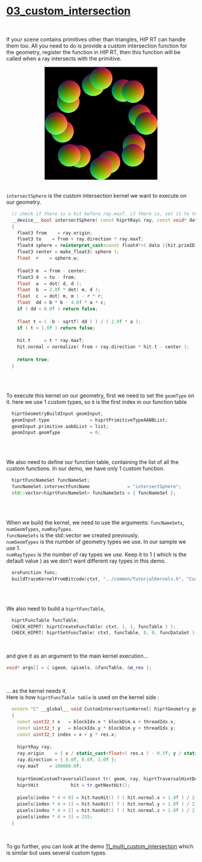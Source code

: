 # [03_custom_intersection](../tutorials/03_custom_intersection)

<br />

If your scene contains primitives other than triangles, HIP RT can handle them too. All you need to do is provide a custom intersection function for the geometry, register the function in HIP RT, then this function will be called when a ray intersects with the primitive.

<div align="center">
    <img src="../tutorials/imgs/03_custom_intersection.png" alt="img" width="300"/>
</div>

<br />

`intersectSphere` is the custom intersection kernel we want to execute on our geometry.

```cpp
  // check if there is a hit before ray.maxT. if there is, set it to tOut. hiprt will overwrite ray.maxT after this function
  __device__ bool intersectSphere( const hiprtRay& ray, const void* data, void* payload, hiprtHit& hit )
  {
    float3 from    = ray.origin;
    float3 to    = from + ray.direction * ray.maxT;
    float4 sphere = reinterpret_cast<const float4*>( data )[hit.primID];
    float3 center = make_float3( sphere );
    float  r    = sphere.w;

    float3 m  = from - center;
    float3 d  = to - from;
    float  a  = dot( d, d );
    float  b  = 2.0f * dot( m, d );
    float  c  = dot( m, m ) - r * r;
    float  dd = b * b - 4.0f * a * c;
    if ( dd < 0.0f ) return false;

    float t = ( -b - sqrtf( dd ) ) / ( 2.0f * a );
    if ( t > 1.0f ) return false;

    hit.t     = t * ray.maxT;
    hit.normal = normalize( from + ray.direction * hit.t - center );

    return true;
  }
```

<br />
<br />


To execute this kernel on our geometry, first we need to set the `geomType` on it. here we use 1 custom types, so `0` is the first index in our function table
```cpp
  hiprtGeometryBuildInput geomInput;
  geomInput.type               = hiprtPrimitiveTypeAABBList;
  geomInput.primitive.aabbList = list;
  geomInput.geomType           = 0;
```

<br />
<br />

We also need to define our function table, containing the list of all the custom functions. In our demo, we have only 1 custom function.
```cpp
  hiprtFuncNameSet funcNameSet;
  funcNameSet.intersectFuncName              = "intersectSphere";
  std::vector<hiprtFuncNameSet> funcNameSets = { funcNameSet };
```

<br />
<br />

When we build the kernel, we need to use the arguments: `funcNameSets`, `numGeomTypes`, `numRayTypes`.<br />
`funcNameSets` is the std::vector we created previously.<br />
`numGeomTypes` is the number of geometry types we use. In our sample we use 1.<br />
`numRayTypes` is the number of ray types we use. Keep it to 1 ( which is the default value ) as we don't want different ray types in this demo.<br />
```cpp
  oroFunction func;
  buildTraceKernelFromBitcode(ctxt, "../common/TutorialKernels.h", "CustomIntersectionKernel", func, nullptr, &funcNameSets, 1, 1 );
```

<br />
<br />

We also need to build a `hiprtFuncTable`,

```cpp
  hiprtFuncTable funcTable;
  CHECK_HIPRT( hiprtCreateFuncTable( ctxt, 1, 1, funcTable ) );
  CHECK_HIPRT( hiprtSetFuncTable( ctxt, funcTable, 0, 0, funcDataSet ) );
```

<br />

and give it as an argument to the main kernel execution...
```cpp
void* args[] = { &geom, &pixels, &funcTable, &m_res };
```
<br />

... as the kernel needs it.<br />
Here is how `hiprtFuncTable table` is used on the kernel side :

```cpp
  extern "C" __global__ void CustomIntersectionKernel( hiprtGeometry geom, uint8_t* pixels, hiprtFuncTable table, int2 res )
  {
    const uint32_t x   = blockIdx.x * blockDim.x + threadIdx.x;
    const uint32_t y   = blockIdx.y * blockDim.y + threadIdx.y;
    const uint32_t index = x + y * res.x;

    hiprtRay ray;
    ray.origin    = { x / static_cast<float>( res.x ) - 0.5f, y / static_cast<float>( res.y ) - 0.5f, -1.0f };
    ray.direction = { 0.0f, 0.0f, 1.0f };
    ray.maxT    = 100000.0f;

    hiprtGeomCustomTraversalClosest tr( geom, ray, hiprtTraversalHintDefault, nullptr, table );
    hiprtHit            hit = tr.getNextHit();

    pixels[index * 4 + 0] = hit.hasHit() ? ( hit.normal.x + 1.0f ) / 2.0f * 255 : 0;
    pixels[index * 4 + 1] = hit.hasHit() ? ( hit.normal.y + 1.0f ) / 2.0f * 255 : 0;
    pixels[index * 4 + 2] = hit.hasHit() ? ( hit.normal.z + 1.0f ) / 2.0f * 255 : 0;
    pixels[index * 4 + 3] = 255;
  }
```
  
<br />

To go further, you can look at the demo [11_multi_custom_intersection](../tutorials/11_multi_custom_intersection) which is similar but uses several custom types.



